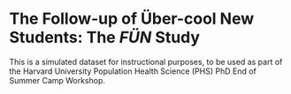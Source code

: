 # The Follow-up of &Uuml;ber-cool New Students: The *F&Uuml;N* Study

This is a simulated dataset for instructional purposes, to be used as part of the 
Harvard University Population Health Science (PHS) PhD End of Summer Camp
Workshop. 
